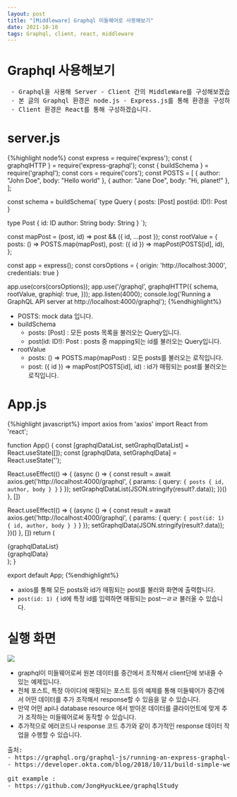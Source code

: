 ```yaml
---
layout: post
title: "[Middleware] Graphql 미들웨어로 사용해보기"
date: 2021-10-10
tags: Graphql, client, react, middleware
---
```


# Graphql 사용해보기
<pre class="info-panel">
 - Graphql을 사용해 Server - Client 간의 MiddleWare를 구성해보겠습니다.
 - 본 글의 Graphql 환경은 node.js - Express.js를 통해 환경을 구성하겠습니다.
 - Client 환경은 React를 통해 구성하겠습니다.
</pre>

# server.js

{%highlight node%}
const express = require('express');
const { graphqlHTTP } = require('express-graphql');
const { buildSchema } = require('graphql');
const cors = require('cors');
const POSTS = [
    { author: "John Doe", body: "Hello world" },
    { author: "Jane Doe", body: "Hi, planet!" },
];

const schema = buildSchema(`
   type Query {
    posts: [Post]
    post(id: ID!): Post
  }

  type Post {
    id: ID
    author: String
    body: String
  }
`);

const mapPost = (post, id) => post && ({ id, ...post });
const rootValue = {
    posts: () => POSTS.map(mapPost),
    post: ({ id }) => mapPost(POSTS[id], id),
};

const app = express();
const corsOptions = {
    origin: 'http://localhost:3000',
    credentials: true
}

app.use(cors(corsOptions));
app.use('/graphql', graphqlHTTP({
    schema,
    rootValue,
    graphiql: true,
}));
app.listen(4000);
console.log('Running a GraphQL API server at http://localhost:4000/graphql');
{%endhighlight%}

- POSTS: mock data 입니다.
- buildSchema 
    - posts: [Post] : 모든 posts 목록을 불러오는 Query입니다.
    - post(id: ID!): Post : posts 중 mapping되는 id를 불러오는 Query입니다.
-  rootValue
    - posts: () => POSTS.map(mapPost) : 모든 posts를 불러오는 로직입니다.
    -  post: ({ id }) => mapPost(POSTS[id], id) : id가 매핑되는 post를 불러오는 로직입니다.
    
# App.js    

{%highlight javascript%}
import axios from 'axios'
import React from 'react';

function App() {
  const [graphqlDataList, setGraphqlDataList] = React.useState([]);
  const [graphqlData, setGraphqlData] = React.useState('');

  React.useEffect(() => {
    (async () => {
      const result = await axios.get('http://localhost:4000/graphql',  {
        params: {
          query: `{
                    posts {
                            id,
                            author,
                            body
                          }
                  }`
        }
      });
      setGraphqlDataList(JSON.stringify(result?.data));
    })()
  }, [])

  React.useEffect(() => {
    (async () => {
      const result = await axios.get('http://localhost:4000/graphql',  {
        params: {
          query: `{
                    post(id: 1) {
                                  id,
                                  author,
                                  body
                    }
                  }`
        }
      });
      setGraphqlData(JSON.stringify(result?.data));
    })()
  }, [])
  return (
    <div className="App">
      <div>{graphqlDataList}</div>
      <div>{graphqlData}</div>
    </div>
  );
}

export default App;
{%endhighlight%}

- axios를 통해 모든 posts와 id가 매핑되는 post를 불러와 화면에 출력합니다.
- `post(id: 1) {` id에 특정 id를 입력하면 매핑되는 postㅡㄹㄹ 불러올 수 있습니다.

# 실행 화면

<img src="{{site.baseurl}}/images/MiddleWare/graphqlFiltering.png"/>

- graphql이 미들웨어로써 원본 데이터를 중간에서 조작해서 client단에 보내줄 수 있는 예제입니다.
- 전체 포스트, 특정 아이디에 매핑되는 포스트 등의 예제를 통해 미들웨어가 중간에서 어떤 데이터를 추가 조작해서 response할 수 있음을 알 수 있습니다.
- 만약 어떤 api나 database resource 에서 받아온 데이터를 클라이언트에 맞게 추가 조작하는 미들웨어로써 동작할 수 있습니다.
- 추가적으로 에러코드나 response 코드 추가와 같이 추가적인 response 데이터 작업을 수행할 수 있습니다.

<pre class="source">
출처:
- https://graphql.org/graphql-js/running-an-express-graphql-server/
- https://developer.okta.com/blog/2018/10/11/build-simple-web-app-with-express-react-graphql

git example : 
- https://github.com/JongHyuckLee/graphqlStudy
 
</pre>    

